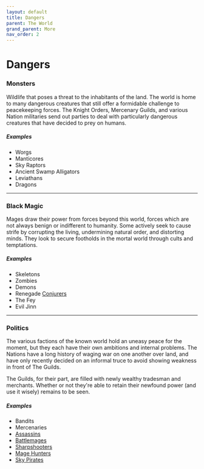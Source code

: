 ```yaml
---
layout: default
title: Dangers
parent: The World
grand_parent: More
nav_order: 2
---
```


# Dangers

### Monsters

Wildlife that poses a threat to the inhabitants of the land. The world is home to many dangerous creatures that still offer a formidable challenge to peacekeeping forces. The Knight Orders, Mercenary Guilds, and various Nation militaries send out parties to deal with particularly dangerous creatures that have decided to prey on humans.

##### Examples

* Worgs
* Manticores
* Sky Raptors
* Ancient Swamp Alligators
* Leviathans
* Dragons

---

### Black Magic

Mages draw their power from forces beyond this world, forces which are not always benign or indifferent to humanity. Some actively seek to cause strife by corrupting the living, undermining natural order, and distorting minds. They look to secure footholds in the mortal world through cults and temptations.

##### Examples

* Skeletons
* Zombies
* Demons
* Renegade [Conjurers](../specializations/conjurer.html)
* The Fey
* Evil Jinn

---

### Politics

The various factions of the known world hold an uneasy peace for the moment, but they each have their own ambitions and internal problems. The Nations have a long history of waging war on one another over land, and have only recently decided on an informal truce to avoid showing weakness in front of The Guilds.

The Guilds, for their part, are filled with newly wealthy tradesman and merchants. Whether or not they're able to retain their newfound power (and use it wisely) remains to be seen.

##### Examples

* Bandits
* Mercenaries
* [Assassins](../specializations/assassin.html)
* [Battlemages](../specializations/shaman.html)
* [Sharpshooters](../specializations/sapper.html)
* [Mage Hunters](../specializations/templar.html)
* [Sky Pirates](../specializations/corsair.html)